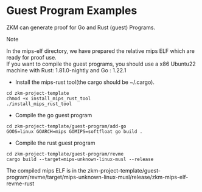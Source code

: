 # Guest Program Examples

ZKM can generate proof for  Go and Rust (guest) Programs.

> [!NOTE]
> In the mips-elf directory, we have prepared the relative mips ELF which are ready for proof use.  
> If you want to compile the guest programs, you should use a x86 Ubuntu22 machine with Rust: 1.81.0-nightly and Go : 1.22.1

* Install the mips-rust tool(the cargo should be ~/.cargo).

```
cd zkm-project-template
chmod +x install_mips_rust_tool
./install_mips_rust_tool
```

* Compile the go guest program
 
```
cd zkm-project-template/guest-program/add-go
GOOS=linux GOARCH=mips GOMIPS=softfloat go build .
```

* Compile the rust guest program
  
```
cd zkm-project-template/guest-program/revme
cargo build --target=mips-unknown-linux-musl --release
```
The compiled mips ELF is in the zkm-project-template/guest-program/revme/target/mips-unknown-linux-musl/release/zkm-mips-elf-revme-rust

